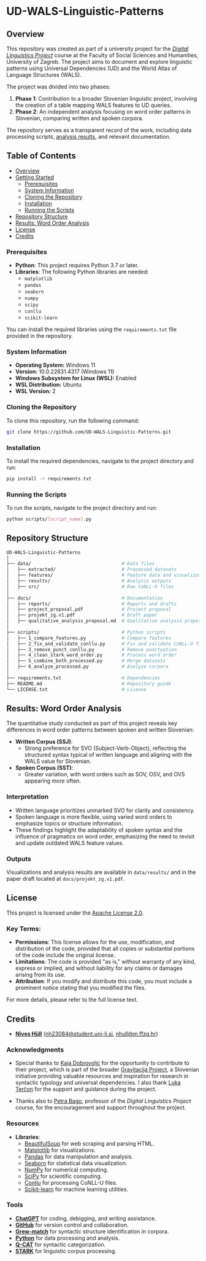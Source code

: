 # UD-WALS-Linguistic-Patterns

## Overview

This repository was created as part of a university project for the [*Digital Linguistics Project*](https://theta.ffzg.hr/ECTS/Predmet/Index/35946) course at the Faculty of Social Sciences and Humanities, University of Zagreb. The project aims to document and explore linguistic patterns using Universal Dependencies (UD) and the World Atlas of Language Structures (WALS).

The project was divided into two phases:
1. **Phase 1**: Contribution to a broader Slovenian linguistic project, involving the creation of a table mapping WALS features to UD queries.
2. **Phase 2**: An independent analysis focusing on word order patterns in Slovenian, comparing written and spoken corpora.

The repository serves as a transparent record of the work, including data processing scripts, [analysis results](#results-word-order-analysis), and relevant documentation.


## Table of Contents
- [Overview](#overview)
- [Getting Started](#getting-started)
  - [Prerequisites](#prerequisites)
  - [System Information](#system-information)
  - [Cloning the Repository](#cloning-the-repository)
  - [Installation](#installation)
  - [Running the Scripts](#running-the-scripts)
- [Repository Structure](#repository-structure)
- [Results: Word Order Analysis](#results-word-order-analysis)
- [License](#license)
- [Credits](#credits)

### Prerequisites
- **Python**: This project requires Python 3.7 or later.
- **Libraries**: The following Python libraries are needed:
  - `matplotlib`
  - `pandas`
  - `seaborn`
  - `numpy`
  - `scipy`
  - `conllu`
  - `scikit-learn`

You can install the required libraries using the `requirements.txt` file provided in the repository.


### System Information
- **Operating System:** Windows 11
- **Version:** 10.0.22631.4317 (Windows 11)
- **Windows Subsystem for Linux (WSL):** Enabled
- **WSL Distribution:** Ubuntu
- **WSL Version:** 2

### Cloning the Repository
To clone this repository, run the following command:

```bash
git clone https://github.com/UD-WALS-Linguistic-Patterns.git
```

### Installation
To install the required dependencies, navigate to the project directory and run:

```bash
pip install -r requirements.txt
```

### Running the Scripts
To run the scripts, navigate to the project directory and run:

```bash
python scripts/[script_name].py
```

## Repository Structure

```bash
UD-WALS-Linguistic-Patterns
│
├── data/                                 # Data files
│   ├── extracted/                        # Processed datasets
│   ├── features/                         # Feature data and visualizations
│   ├── results/                          # Analysis outputs
│   ├── src/                              # Raw CoNLL-U files
│
├── docs/                                 # Documentation
│   ├── reports/                          # Reports and drafts
│   ├── project_proposal.pdf              # Project proposal
│   ├── projekt_zg.v1.pdf                 # Draft paper
│   ├── qualitative_analysis_proposal.md  # Qualitative analysis proposal
│
├── scripts/                              # Python scripts
│   ├── 1_compare_features.py             # Compare features
│   ├── 2_fix_and_validate_conllu.py      # Fix and validate CoNLL-U files
│   ├── 3_remove_punct_conllu.py          # Remove punctuation
│   ├── 4_clean_stark_word_order.py       # Process word order
│   ├── 5_combine_both_processed.py       # Merge datasets
│   ├── 6_analyze_processed.py            # Analyze corpora
│
├── requirements.txt                      # Dependencies
├── README.md                             # Repository guide
└── LICENSE.txt                           # License
```

## Results: Word Order Analysis

The quantitative study conducted as part of this project reveals key differences in word order patterns between spoken and written Slovenian:

- **Written Corpus (SSJ)**:
  - Strong preference for SVO (Subject-Verb-Object), reflecting the structured syntax typical of written language and aligning with the WALS value for Slovenian.
- **Spoken Corpus (SST)**:
  - Greater variation, with word orders such as SOV, OSV, and OVS appearing more often.

### Interpretation
- Written language prioritizes unmarked SVO for clarity and consistency.
- Spoken language is more flexible, using varied word orders to emphasize topics or structure information.
- These findings highlight the adaptability of spoken syntax and the influence of pragmatics on word order, emphasizing the need to revisit and update outdated WALS feature values.

### Outputs
Visualizations and analysis results are available in `data/results/` and in the paper draft located at `docs/projekt_zg.v1.pdf`.

## License

This project is licensed under the [Apache License 2.0](http://www.apache.org/licenses/LICENSE-2.0).

### Key Terms:
- **Permissions**: This license allows for the use, modification, and distribution of the code, provided that all copies or substantial portions of the code include the original license.
- **Limitations**: The code is provided "as is," without warranty of any kind, express or implied, and without liability for any claims or damages arising from its use.
- **Attribution**: If you modify and distribute this code, you must include a prominent notice stating that you modified the files.

For more details, please refer to the full license text.

## Credits

- **[Nives Hüll](https://hulln.github.io/)** (nh23084@student.uni-lj.si, nhull@m.ffzg.hr)

### Acknowledgments
- Special thanks to [Kaja Dobrovoljc](https://kajad.github.io/) for the opportunity to contribute to their project, which is part of the broader [Gravitacija Project](https://www.aris-rs.si/sl/medn/gravity/predstavitev.asp), a Slovenian initiative providing valuable resources and inspiration for research in syntactic typology and universal dependencies. I also thank [Luka Terčon](https://www.fri.uni-lj.si/sl/o-fakulteti/osebje/luka-tercon) for the support and guidance during the project.

- Thanks also to [Petra Bago](https://theta.ffzg.hr/ECTS/Osoba/Index/2883), professor of the *Digital Linguistics Project* course, for the encouragement and support throughout the project.



### Resources
- **Libraries**: 
  - [BeautifulSoup](https://www.crummy.com/software/BeautifulSoup/bs4/doc/) for web scraping and parsing HTML.
  - [Matplotlib](https://matplotlib.org/) for visualizations.
  - [Pandas](https://pandas.pydata.org/) for data manipulation and analysis.
  - [Seaborn](https://seaborn.pydata.org/) for statistical data visualization.
  - [NumPy](https://numpy.org/) for numerical computing.
  - [SciPy](https://scipy.org/) for scientific computing.
  - [Conllu](https://pypi.org/project/conllu/) for processing CoNLL-U files.
  - [Scikit-learn](https://scikit-learn.org/) for machine learning utilities.

### Tools
- [**ChatGPT**](https://chat.openai.com/) for coding, debigging, and writing assistance.
- [**GitHub**](https://github.com/) for version control and collaboration.
- [**Grew-match**](https://match.grew.fr/) for syntactic structure identification in corpora.
- [**Python**](https://www.python.org/) for data processing and analysis.
- [**Q-CAT**](https://slovnica.ijs.si/wp-content/uploads/2019/10/Q-CAT_prirocnik.pdf) for syntactic categorization.
- [**STARK**](https://github.com/clarinsi/STARK) for linguistic corpus processing.
